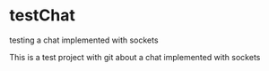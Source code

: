# testChat
testing a chat implemented with sockets

This is a test project with git about a chat implemented with sockets
